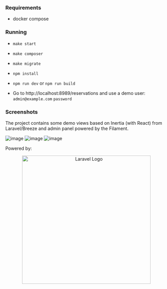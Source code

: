 ### Requirements

- docker compose

### Running

- `make start`
- `make composer`
- `make migrate`


- `npm install`
- `npm run dev` or `npm run build` 

- Go to http://localhost:8989/reservations and use a demo user: `admin@example.com` `password` 

### Screenshots

The project contains some demo views based on Inertia (with React) from Laravel/Breeze and admin panel powered by the Filament.

![image](https://github.com/mgralikowski/booking-app/assets/17027876/e53313a8-4277-4a76-810d-1245ccfa8ef9)
![image](https://github.com/mgralikowski/booking-app/assets/17027876/5f2b03b6-15ad-4b49-812a-c7cc72c59edf)
![image](https://github.com/mgralikowski/booking-app/assets/17027876/ff598e88-c2e6-4ffa-baba-aa73049eb827)

Powered by: <p align="center"><a href="https://laravel.com" target="_blank"><img src="https://raw.githubusercontent.com/laravel/art/master/logo-lockup/5%20SVG/2%20CMYK/1%20Full%20Color/laravel-logolockup-cmyk-red.svg" width="400" alt="Laravel Logo"></a></p>
